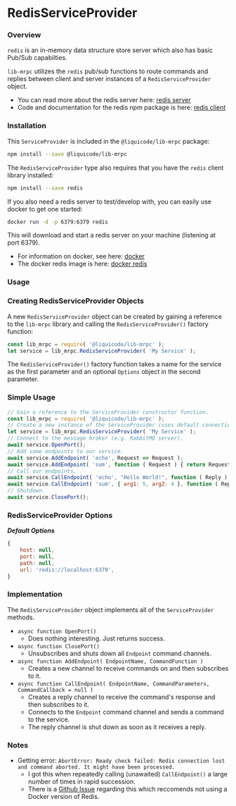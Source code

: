 
# RedisServiceProvider


### Overview

`redis` is an in-memory data structure store server which also has basic Pub/Sub capabilties.

`lib-mrpc` utilizes the `redis` pub/sub functions to route commands and replies between
client and server instances of a `RedisServiceProvider` object.

- You can read more about the redis server here: [redis server](https://www.redis.io)
- Code and documentation for the redis npm package is here: [redis client](https://github.com/NodeRedis/node-redis)


### Installation

This `ServiceProvider` is included in the `@liquicode/lib-mrpc` package:
```bash
npm install --save @liquicode/lib-mrpc
```

The `RedisServiceProvider` type also requires that you have the `redis` client library installed:
```bash
npm install --save redis
```

If you also need a redis server to test/develop with, you can easily use docker to get one started:
```bash
docker run -d -p 6379:6379 redis
```
This will download and start a redis server on your machine (listening at port 6379).

- For information on docker, see here: [docker](https://www.docker.com/)
- The docker redis image is here: [docker redis](https://hub.docker.com/_/redis)


### Usage

### Creating RedisServiceProvider Objects

A new `RedisServiceProvider` object can be created by gaining a reference to the `lib-mrpc` library
and calling the `RedisServiceProvider()` factory function:
```javascript
const lib_mrpc = require( '@liquicode/lib-mrpc' );
let service = lib_mrpc.RedisServiceProvider( 'My Service' );
```

The `RedisServiceProvider()` factory function takes a name for the service as the first
parameter and an optional `Options` object in the second parameter.


### Simple Usage

```javascript
// Gain a reference to the ServiceProvider constructor function.
const lib_mrpc = require( '@liquicode/lib-mrpc' );
// Create a new instance of the ServiceProvider (uses default connection values).
let service = lib_mrpc.RedisServiceProvider( 'My Service' );
// Connect to the message broker (e.g. RabbitMQ server).
await service.OpenPort();
// Add some endpoints to our service.
await service.AddEndpoint( 'echo', Request => Request );
await service.AddEndpoint( 'sum', function ( Request ) { return Request.arg1 + Request.arg2 } );
// Call our endpoints.
await service.CallEndpoint( 'echo', "Hello World!", function ( Reply ) { console.log( Reply ); } );
await service.CallEndpoint( 'sum', { arg1: 5, arg2: 4 }, function ( Reply ) { console.log( Reply ); } );
// Shutdown.
await service.ClosePort();
```


### RedisServiceProvider Options

***Default Options***
```javascript
{
	host: null,
	port: null,
	path: null,
	url: 'redis://localhost:6379',
}
```


### Implementation

The `RedisServiceProvider` object implements all of the `ServiceProvider` methods.

- `async function OpenPort()`
	- Does nothing interesting. Just returns success.
- `async function ClosePort()`
	- Unsubscribes and shuts down all `Endpoint` command channels.
- `async function AddEndpoint( EndpointName, CommandFunction )`
	- Creates a new channel to receive commands on and then subscribes to it.
- `async function CallEndpoint( EndpointName, CommandParameters, CommandCallback = null )`
	- Creates a reply channel to receive the command's response and then subscribes to it.
	- Connects to the `Endpoint` command channel and sends a command to the service.
	- The reply channel is shut down as soon as it receives a reply.


### Notes

- Getting error: `AbortError: Ready check failed: Redis connection lost and command aborted. It might have been processed.`
	- I got this when repeatedly calling (unawaited) `CallEndpoint()` a large number of times in rapid succession.
	- There is a [Github Issue](https://github.com/NodeRedis/node-redis/issues/1533) regarding this which reccomends not using a Docker version of Redis.

